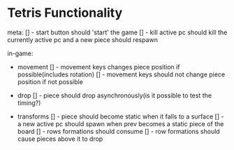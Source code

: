 # Tetris Functionality

meta: 
[] - start button should 'start' the game
[] - kill active pc should kill the currently active pc and a new piece should respawn

in-game: 

- movement
[] - movement keys changes piece position if possible(includes rotation)
[] - movement keys should not change piece position if not possible

- drop
[] - piece should drop asynchronously(is it possible to test the timing?)

- transforms
[] - piece should become static when it falls to a surface
[] - a new active pc should spawn when prev becomes a static piece of the board
[] - rows formations should consume
[] - row formations should cause pieces above it to drop